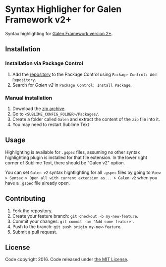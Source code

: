 # Syntax Highligher for Galen Framework v2+

Syntax highlighting for [Galen Framework version 2+][galen].

## Installation

### Installation via Package Control

1. Add the [repository][repository] to the Package Control using `Package Control: Add Repository`.
2. Search for *Galen v2* in `Package Control: Install Package`.

### Manual installation

1. Download the [zip archive][zip].
2. Go to `<SUBLIME_CONFIG_FOLDER>/Packages/`.
3. Create a folder called `Galen` and extract the content of the `zip` file into it.
4. You may need to restart Sublime Text

## Usage

Highlighting is available for `.gspec` files, assuming no other syntax highlighting plugin is installed for that file extension. In the lower right corner of Sublime Text, there should be "Galen v2" option. 

You can set `Galen v2` syntax hightlighting for all `.gspec` files by going to `View > Syntax > Open all with current extension as... > Galen v2` when you have a `.gspec` file already open.

## Contributing

1. Fork the repository.
2. Create your feature branch: `git checkout -b my-new-feature`.
3. Commit your changes: `git commit -am 'Add some feature'`.
4. Push to the branch: `git push origin my-new-feature`.
5. Submit a pull request.

## License

Code copyright 2016. Code released under [the MIT License][license].

[galen]: http://galenframework.com
[repository]: https://github.com/davidrv87/syntax-sublime-galen2
[zip]: https://github.com/davidrv87/syntax-sublime-galen2/archive/master.zip
[license]: https://github.com/davidrv87/syntax-sublime-galen2/blob/master/LICENSE.txt
